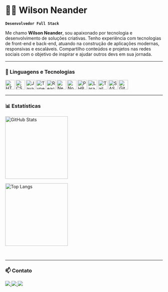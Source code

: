 # 👨‍💻 Wilson Neander

**`Desenvolvedor Full Stack`**

Me chamo **Wilson Neander**, sou apaixonado por tecnologia e desenvolvimento de soluções criativas. Tenho experiência com tecnologias de front-end e back-end, atuando na construção de aplicações modernas, responsivas e escaláveis. Compartilho conteúdos e projetos nas redes sociais com o objetivo de inspirar e ajudar outros devs em sua jornada.

---

### 🤖 Linguagens e Tecnologias

<img align="left" alt="HTML" title="HTML" width="30px" src="https://cdn.jsdelivr.net/gh/devicons/devicon/icons/html5/html5-original.svg"/>
<img align="left" alt="CSS" title="CSS" width="30px" src="https://cdn.jsdelivr.net/gh/devicons/devicon/icons/css3/css3-original.svg"/>
<img align="left" alt="JavaScript" title="JavaScript" width="30px" src="https://cdn.jsdelivr.net/gh/devicons/devicon/icons/javascript/javascript-original.svg"/>
<img align="left" alt="TypeScript" title="TypeScript" width="30px" src="https://cdn.jsdelivr.net/gh/devicons/devicon/icons/typescript/typescript-original.svg"/>
<img align="left" alt="React" title="React" width="30px" src="https://cdn.jsdelivr.net/gh/devicons/devicon/icons/react/react-original.svg"/>
<img align="left" alt="Next.js" title="Next.js" width="30px" src="https://cdn.jsdelivr.net/gh/devicons/devicon/icons/nextjs/nextjs-original.svg"/>
<img align="left" alt="Node.js" title="Node.js" width="30px" src="https://cdn.jsdelivr.net/gh/devicons/devicon/icons/nodejs/nodejs-original.svg"/>
<img align="left" alt="PHP" title="PHP" width="30px" src="https://cdn.jsdelivr.net/gh/devicons/devicon/icons/php/php-original.svg"/>
<img align="left" alt="Laravel" title="Laravel" width="30px" src="https://cdn.jsdelivr.net/gh/devicons/devicon/icons/laravel/laravel-original.svg"/>
<img align="left" alt="Tailwind" title="Tailwind" width="30px" src="https://cdn.jsdelivr.net/gh/devicons/devicon/icons/tailwindcss/tailwindcss-original.svg"/>
<img align="left" alt="SASS" title="SASS" width="30px" src="https://cdn.jsdelivr.net/gh/devicons/devicon/icons/sass/sass-original.svg"/>
<img align="left" alt="Git" title="Git" width="30px" src="https://cdn.jsdelivr.net/gh/devicons/devicon/icons/git/git-original.svg"/>

<br/>
<br/>

---

### 📊 Estatísticas

<p align="left">
  <img 
    alt="GitHub Stats" 
    height="200" 
    style="padding-right: 10px;" 
    src="https://github-readme-stats.vercel.app/api?username=WilsonNeander&show_icons=true&theme=tokyonight&include_all_commits=true&locale=pt-br" 
  />

  <img 
    alt="Top Langs" 
    height="200" 
    src="https://github-readme-stats.vercel.app/api/top-langs/?username=WilsonNeander&theme=tokyonight&layout=compact&custom_title=Tecnologias&langs_count=9" 
  />
</p>

<br/>


---

### 📫 Contato

<p align="left">
  <a href="https://www.linkedin.com/in/wilson-neander/">
    <img src="https://img.shields.io/badge/-Wilson%20Neander-blue?style=for-the-badge&logo=Linkedin&logoColor=white" />
  </a>
  <a href="https://www.instagram.com/neander.tech/">
    <img src="https://img.shields.io/badge/-@neander.tech-e4405f?style=for-the-badge&logo=instagram&logoColor=white" />
  </a>
  <a href="mailto:wilsonneander22@gmail.com">
    <img src="https://img.shields.io/badge/-wilsonneander22@gmail.com-c14438?style=for-the-badge&logo=Gmail&logoColor=white" />
  </a>
</p>
